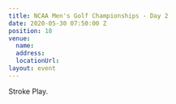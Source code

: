 ```yaml
---
title: NCAA Men's Golf Championships - Day 2
date: 2020-05-30 07:50:00 Z
position: 18
venue:
  name: 
  address: 
  locationUrl: 
layout: event
---
```


Stroke Play.